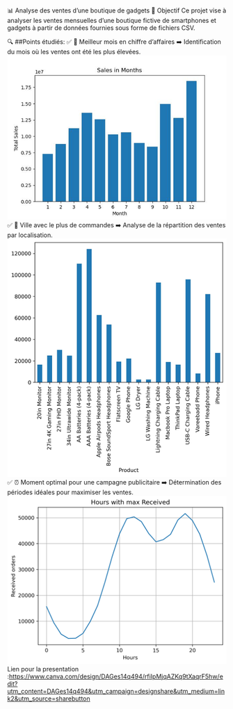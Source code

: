 📊 Analyse des ventes d’une boutique de gadgets
🎯 Objectif
Ce projet vise à analyser les ventes mensuelles d’une boutique fictive de smartphones et gadgets à partir de données fournies sous forme de fichiers CSV.

🔍 ##Points étudiés:
✅ 📅 Meilleur mois en chiffre d’affaires
➡️ Identification du mois où les ventes ont été les plus élevées.
![Description de l'image](images/Sales_in_Months.jpg)
✅ 📍 Ville avec le plus de commandes
➡️ Analyse de la répartition des ventes par localisation.
![Description de l'image](images/Quantity_Ordered_per_Product.jpg)
✅ ⏰ Moment optimal pour une campagne publicitaire
➡️ Détermination des périodes idéales pour maximiser les ventes.
![Description de l'image](images/Hours%20with%20max%20Received.png)
Lien pour la presentation :https://www.canva.com/design/DAGes14q494/rfiIpMjqAZKq9tXaqrF5hw/edit?utm_content=DAGes14q494&utm_campaign=designshare&utm_medium=link2&utm_source=sharebutton
